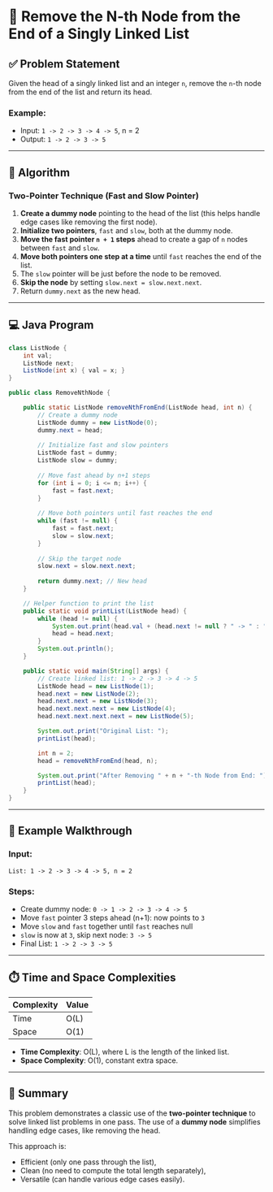 
# 🧹 Remove the N-th Node from the End of a Singly Linked List

## ✅ Problem Statement

Given the head of a singly linked list and an integer `n`, remove the `n`-th node from the end of the list and return its head.

### Example:
- Input: `1 -> 2 -> 3 -> 4 -> 5`, n = 2  
- Output: `1 -> 2 -> 3 -> 5`

---

## 🧠 Algorithm

### Two-Pointer Technique (Fast and Slow Pointer)

1. **Create a dummy node** pointing to the head of the list (this helps handle edge cases like removing the first node).
2. **Initialize two pointers**, `fast` and `slow`, both at the dummy node.
3. **Move the fast pointer `n + 1` steps** ahead to create a gap of `n` nodes between `fast` and `slow`.
4. **Move both pointers one step at a time** until `fast` reaches the end of the list.
5. The `slow` pointer will be just before the node to be removed.
6. **Skip the node** by setting `slow.next = slow.next.next`.
7. Return `dummy.next` as the new head.

---

## 💻 Java Program

```java
class ListNode {
    int val;
    ListNode next;
    ListNode(int x) { val = x; }
}

public class RemoveNthNode {

    public static ListNode removeNthFromEnd(ListNode head, int n) {
        // Create a dummy node
        ListNode dummy = new ListNode(0);
        dummy.next = head;
        
        // Initialize fast and slow pointers
        ListNode fast = dummy;
        ListNode slow = dummy;
        
        // Move fast ahead by n+1 steps
        for (int i = 0; i <= n; i++) {
            fast = fast.next;
        }
        
        // Move both pointers until fast reaches the end
        while (fast != null) {
            fast = fast.next;
            slow = slow.next;
        }
        
        // Skip the target node
        slow.next = slow.next.next;
        
        return dummy.next; // New head
    }

    // Helper function to print the list
    public static void printList(ListNode head) {
        while (head != null) {
            System.out.print(head.val + (head.next != null ? " -> " : ""));
            head = head.next;
        }
        System.out.println();
    }

    public static void main(String[] args) {
        // Create linked list: 1 -> 2 -> 3 -> 4 -> 5
        ListNode head = new ListNode(1);
        head.next = new ListNode(2);
        head.next.next = new ListNode(3);
        head.next.next.next = new ListNode(4);
        head.next.next.next.next = new ListNode(5);

        System.out.print("Original List: ");
        printList(head);

        int n = 2;
        head = removeNthFromEnd(head, n);

        System.out.print("After Removing " + n + "-th Node from End: ");
        printList(head);
    }
}
```

---

## 🧪 Example Walkthrough

### Input:
```
List: 1 -> 2 -> 3 -> 4 -> 5, n = 2
```

### Steps:
- Create dummy node: `0 -> 1 -> 2 -> 3 -> 4 -> 5`
- Move `fast` pointer 3 steps ahead (n+1): now points to `3`
- Move `slow` and `fast` together until `fast` reaches null
- `slow` is now at `3`, skip next node: `3 -> 5`
- Final List: `1 -> 2 -> 3 -> 5`

---

## ⏱️ Time and Space Complexities

| Complexity | Value        |
|------------|--------------|
| Time       | O(L)         |
| Space      | O(1)         |

- **Time Complexity**: O(L), where L is the length of the linked list.
- **Space Complexity**: O(1), constant extra space.

---

## 📌 Summary

This problem demonstrates a classic use of the **two-pointer technique** to solve linked list problems in one pass. The use of a **dummy node** simplifies handling edge cases, like removing the head.

This approach is:
- Efficient (only one pass through the list),
- Clean (no need to compute the total length separately),
- Versatile (can handle various edge cases easily).

